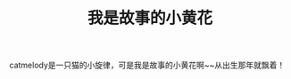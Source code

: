 ﻿--- 
layout: post 
title: 我是故事的小黄花
categories:
- 测试
tags:
- 回家
---

catmelody是一只猫的小旋律，可是我是故事的小黄花啊~~从出生那年就飘着！